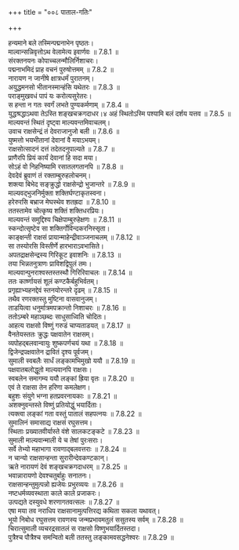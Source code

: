 +++
title = "००८ पाताल-गतिः"

+++


  
हन्यमाने बले तस्मिन्पद्मनाभेन पृष्ठतः।  
माल्वान्सन्निवृत्तोऽथ वेलामेत्य इवार्णवः ॥ 7.8.1 ॥   
संरक्तनयनः कोपाच्चलन्मौलिर्निशाचरः।  
पद्मनाभमिदं प्राह वचनं पुरुषोत्तमम् ॥ 7.8.2 ॥   
नारायण न जानीषे क्षात्रधर्मं पुरातनम्।  
अयुद्धमनसो भीतानस्मान्हंसि यथेतरः ॥ 7.8.3 ॥   
पराङ्मुखवधं पापं यः करोत्यसुरेतरः।  
स हन्ता न गतः स्वर्गं लभते पुण्यकर्मणाम् ॥ 7.8.4 ॥   
युद्धश्रद्धाऽथवा तेऽस्ति शङ्खचक्रगदाधर।४ अहं स्थितोऽस्मि पश्यामि बलं दर्शय यत्तव ॥ 7.8.5 ॥   
माल्यवन्तं स्थितं दृष्ट्वा माल्यवन्तमिवाचलम्।  
उवाच राक्षसेन्द्रं तं देवराजानुजो बली ॥ 7.8.6 ॥   
युष्मत्तो भयभीतानां देवानां वै मयाऽभयम्।  
राक्षसोत्सादनं दत्तं तदेतदनुपाल्यते ॥ 7.8.7 ॥   
प्राणैरपि प्रियं कार्यं देवानां हि सदा मया।  
सोऽहं वो निहनिष्यामि रसातलगतानपि ॥ 7.8.8 ॥   
देवदेवं ब्रुवाणं तं रक्ताम्बुरुहलोचनम्।  
शक्त्या बिभेद सङ्क्रुद्धो राक्षसेन्द्रो भुजान्तरे ॥ 7.8.9 ॥   
माल्यवद्भुजनिर्मुक्ता शक्तिर्घण्टाकृतस्वना।  
हरेरुरसि बभ्राज मेघस्थेव शतह्रदा ॥ 7.8.10 ॥   
ततस्तामेव चोत्कृष्य शक्तिं शक्तिधरप्रियः।  
माल्यवन्तं समुद्दिश्य चिक्षेपाम्बुरुहेक्षणः ॥ 7.8.11 ॥   
स्कन्दोत्सृष्टेव सा शक्तिर्गोविन्दकरनिस्सृता।  
काङ्क्षन्ती राक्षसं प्रायान्माहेन्द्रीवाञ्जनाचलम् ॥ 7.8.12 ॥   
सा तस्योरसि विस्तीर्णे हारभाराऽवभासिते।  
अपतद्राक्षसेन्द्रस्य गिरिकूट इवाशनिः ॥ 7.8.13 ॥   
तया भिन्नतनुत्राणः प्राविशद्विपुलं तमः।  
माल्यवान्पुनराश्वस्तस्तस्थौ गिरिरिवाचलः ॥ 7.8.14 ॥   
ततः कार्ष्णायसं शूलं कण्टकैर्बहुभिर्वतम्।  
प्रगृह्याभ्यहनद्देवं स्तनयोरन्तरे दृढम् ॥ 7.8.15 ॥   
तथैव रणरक्तस्तु मुष्टिना वासवानुजम्।  
ताडयित्वा धनुर्मात्रमपक्रान्तो निशाचरः ॥ 7.8.16 ॥   
ततोऽम्बरे महाञ्छब्दः साधुसाध्विति चोदितः।  
आहत्य राक्षसो विष्णुं गरुडं चाप्यताडयत् ॥ 7.8.17 ॥   
वैनतेयस्ततः क्रुद्धः पक्षवातेन राक्षसम्।  
व्यपोहद्बलवान्वायुः शुष्कपर्णचयं यथा ॥ 7.8.18 ॥   
द्विजेन्द्रपक्षवातेन द्रावितं दृश्य पूर्वजम्।  
सुमाली स्वबलैः सार्धं लङ्कामभिमुखो ययौ ॥ 7.8.19 ॥   
पक्षवातबलोद्धूतो माल्यवानपि राक्षसः।  
स्वबलेन समागम्य ययौ लङ्कां ह्रिया वृतः ॥ 7.8.20 ॥   
एवं ते राक्षसा तेन हरिणा कमलेक्षण।  
बहुशः संयुगे भग्ना हतप्रवरनायकाः ॥ 7.8.21 ॥   
अशक्नुवन्तस्ते विष्णुं प्रतियोद्धुं भयार्दिताः।  
त्यक्त्वा लङ्कां गता वस्तुं पातालं सहपत्नयः ॥ 7.8.22 ॥   
सुमालिनं समासाद्य राक्षसं रघुसत्तम।  
स्थिताः प्रख्यातवीर्यास्ते वंशे सालकटङ्कटे ॥ 7.8.23 ॥   
सुमाली माल्यवान्माली ये च तेषां पुरःसराः।  
सर्वे तेभ्यो महाभागा रावणाद्बलवत्तराः ॥ 7.8.24 ॥   
न चान्यो राक्षसान्हन्ता सुरारीन्देवकण्टकान्।  
ऋते नारायणं देवं शङ्खचक्रगदाधरम् ॥ 7.8.25 ॥   
भवान्नारायणो देवश्चतुर्बाहुः सनातनः।  
राक्षसान्हन्तुमुत्पन्नो ह्यजेयः प्रभुरव्ययः ॥ 7.8.26 ॥   
नष्टधर्मव्यवस्थाता काले काले प्रजाकरः।  
उत्पद्यते दस्युवधे शरणागतवत्सलः ॥ 7.8.27 ॥   
एषा मया तव नराधिप राक्षसानामुत्पत्तिरद्य कथिता सकला यथावत्।  
भूयो निबोध रघुसत्तम रावणस्य जन्मप्रभावमतुलं ससुतस्य सर्वम् ॥ 7.8.28 ॥   
चिरात्सुमाली व्यचरद्रसातलं स राक्षसो विष्णुभयार्दितस्तदा।  
पुत्रैश्च पौत्रैश्च समन्वितो बली ततस्तु लङ्कामवसद्धनेश्वरः ॥ 7.8.29 ॥   
